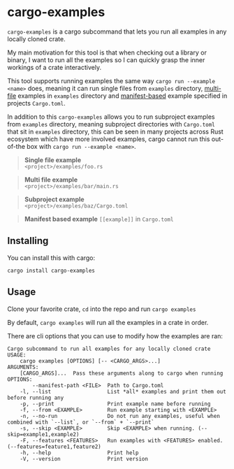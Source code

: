 # cargo-examples

`cargo-examples` is a cargo subcommand that lets you run all examples in any locally cloned crate.

My main motivation for this tool is that when checking out a library or binary, I want to run all the examples so I can quickly grasp the inner workings of a crate interactively.

This tool supports running examples the same way `cargo run --example <name>` does, meaning it can run single files from `examples` directory, [multi-file](https://doc.rust-lang.org/cargo/guide/project-layout.html) examples in `examples` directory and [manifest-based](https://doc.rust-lang.org/cargo/reference/cargo-targets.html#examples) example specified in projects `Cargo.toml`.

In addition to this `cargo-examples` allows you to run subproject examples from `examples` directory, meaning subproject directories with `Cargo.toml` that sit in `examples` directory, this can be seen in many projects across Rust ecosystem which have more involved examples, cargo cannot run this out-of-the box with `cargo run --example <name>`.

> **Single file example**  
> `<project>/examples/foo.rs`

> **Multi file example**  
> `<project>/examples/bar/main.rs`  

> **Subproject example**  
> `<project>/examples/baz/Cargo.toml`

> **Manifest based example**
> `[[example]]` in `Cargo.toml`

## Installing

You can install this with cargo:
```
cargo install cargo-examples
```

## Usage

Clone your favorite crate, `cd` into the repo and run `cargo examples`

By default, `cargo examples` will run all the examples in a crate in order.

There are cli options that you can use to modify how the examples are ran:

```
Cargo subcommand to run all examples for any locally cloned crate
USAGE:
    cargo examples [OPTIONS] [-- <CARGO_ARGS>...]
ARGUMENTS:
    [CARGO_ARGS]...  Pass these arguments along to cargo when running
OPTIONS:
        --manifest-path <FILE>  Path to Cargo.toml
    -l, --list                  List *all* examples and print them out before running any
    -p, --print                 Print example name before running
    -f, --from <EXAMPLE>        Run example starting with <EXAMPLE>
    -n, --no-run                Do not run any examples, useful when combined with `--list`, or `--from` + `--print`
    -s, --skip <EXAMPLE>        Skip <EXAMPLE> when running. (--skip=example1,example2)
    -F, --features <FEATURES>   Run examples with <FEATURES> enabled. (--features=feature1,feature2)
    -h, --help                  Print help
    -V, --version               Print version
```
